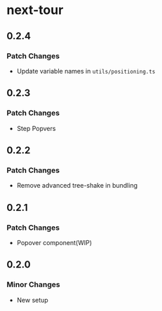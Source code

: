 # next-tour

## 0.2.4

### Patch Changes

- Update variable names in `utils/positioning.ts`

## 0.2.3

### Patch Changes

- Step Popvers

## 0.2.2

### Patch Changes

- Remove advanced tree-shake in bundling

## 0.2.1

### Patch Changes

- Popover component(WIP)

## 0.2.0

### Minor Changes

- New setup
